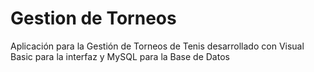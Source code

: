 # Gestion de Torneos
Aplicación para la Gestión de Torneos de Tenis desarrollado con Visual Basic para la interfaz y MySQL para la Base de Datos
